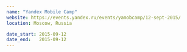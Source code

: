 ```yaml
---
name: "Yandex Mobile Camp"
website: https://events.yandex.ru/events/yamobcamp/12-sept-2015/
location: Moscow, Russia

date_start: 2015-09-12
date_end:   2015-09-12
---
```

